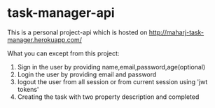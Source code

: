 # task-manager-api
This is a personal project-api which is hosted on http://maharj-task-manager.herokuapp.com/ 

What you can except from this project:
1. Sign in the user by providing name,email,password,age(optional)
2. Login the user by providing email and password
3. logout the user from all session or from current session using 'jwt tokens'
4. Creating the task with two property description and completed
